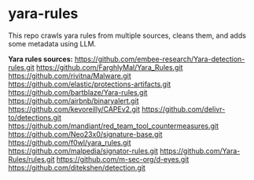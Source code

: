 # yara-rules

This repo crawls yara rules from multiple sources, cleans them, and adds some metadata using LLM.

**Yara rules sources:**
https://github.com/embee-research/Yara-detection-rules.git
https://github.com/FarghlyMal/Yara_Rules.git
https://github.com/rivitna/Malware.git
https://github.com/elastic/protections-artifacts.git
https://github.com/bartblaze/Yara-rules.git
https://github.com/airbnb/binaryalert.git
https://github.com/kevoreilly/CAPEv2.git
https://github.com/delivr-to/detections.git
https://github.com/mandiant/red_team_tool_countermeasures.git
https://github.com/Neo23x0/signature-base.git
https://github.com/f0wl/yara_rules.git
https://github.com/malpedia/signator-rules.git
https://github.com/Yara-Rules/rules.git
https://github.com/m-sec-org/d-eyes.git
https://github.com/ditekshen/detection.git
